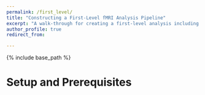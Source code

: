 ```yaml
---
permalink: /first_level/
title: "Constructing a First-Level fMRI Analysis Pipeline"
excerpt: "A walk-through for creating a first-level analysis including code, results, and figures"
author_profile: true
redirect_from: 

---
```


{% include base_path %}

Setup and Prerequisites
======